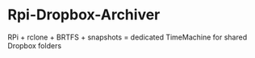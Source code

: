 # Rpi-Dropbox-Archiver
RPi + rclone + BRTFS + snapshots = dedicated TimeMachine for shared Dropbox folders
